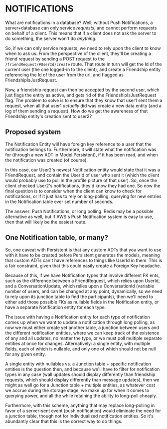 # NOTIFICATIONS

What are notifications in a database? Well, without Push Notifications, a
server+database can only service *requests*, and cannot perform requests on
behalf of a client. This means that if a client does not ask the server to do
something, the server won't do *anything*.

So, if we can only service requests, we need to rely upon the client to know
when to ask us. From the perspective of the client, they'll be creating a friend
request by sending a POST request to the `/friendRequest/#UserId/create` route.
That route in turn will get the Id of the current user (the one logged-in to the
client), and create a Friendship entity referencing the Id of the user from the
url, and flagged as FriendshipIsJustRequest.

Now, a friendship request can then be accepted by the second user, which just
flags the entity as active, and gets rid of the FriendshipIsJustRequest flag.
The problem to solve is to ensure that they know that user1 sent them a request,
when all that user1 *actually* did was create a new data entity (and a log of
them sending a request). How do we get the awareness of that Friendship entity's
creation sent to user2?

## Proposed system

The Notification Entity will have foreign key reference to a user that the
notification belongs to. Furthermore, it will state what the notification was
for (through a new ADT in Model.Persistent), if it has been read, and when the
notification was created (of course).

In this case, our User2's newest Notification entity would state that it was a
FriendRequest, and contain the UserId of user who sent it (which the client
would probably use to pull in the profile picture of that user). So, once the
client checked User2's notifications, they'd know they had one. So now the final
question is to consider when the client can know to check for notifications, or
if it just has to rely on long-polling, querying for new entries in the
Notification table ever set number of seconds.

The answer: Push Notifications, or long polling. Redis may be a possible
alternative as well, but if AWS's Push Notification system is easy to use, then
that will likely be the easiest route.

## One Notification table, or many?

So, one caveat with Persistent is that any custom ADTs that you want to use with
it have to be created before Persistent generates the models, meaning that
custom ADTs can't have references to things like UserId in them. This is a fair
constraint, given that this could easily create a Foreign Key headache.

Because of this, if we have Notification types that involve different FK ents,
such as the difference between a FriendRequest, which relies upon UserId, and
a ConversationUpdate, which relies upon a ConversationId (variable number of
users, and can be changed at any point, dynamically, so we need to rely upon its
junction table to find the participants), then we'll need to either add those
possible FKs as nullable fields in the Notification entity, or have a separate
Notification entity for each type.

The issue with having a Notification entity for each type of notification comes
up when we want to update a notification through long polling, as now we must
either create yet another table, a junction between users and the different
notification entities, where we can keep track of the existence of any and all
updates, no matter the type, or we must poll multiple separate entities at once
for changes. Alternatively: a single entity, with multiple fields, each of which
is nullable, and only one of which should not be null for any given entity.

A single entity with nullables vs. a Junction table + specific notification
entities is the question then, and because we'll have to filter for notification
types in any case (wall updates should display differently than friendship
requests, which should display differently than message updates), then we might
as well go for a Junction table + multiple entities, as whatever cost we accrue
during the storage stage, we make up for when it comes to querying power, and
all the while retaining the ability to long-poll cheaply.

Furthermore, with this scheme, anything that may replace long-polling in favor
of a server-sent event (push notification) would eliminate the need for a
junction table, though not for individualized notification entities. So it's
abundantly clear that this is the correct way to do things.
